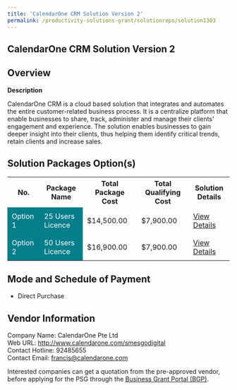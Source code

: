 ```yaml
---
title: 'CalendarOne CRM Solution Version 2'
permalink: /productivity-solutions-grant/solutionrepo/solution1303
---
```


## CalendarOne CRM Solution Version 2

## Overview

**Description**

CalendarOne CRM is a cloud based solution that integrates and automates the entire customer-related business process. It is a centralize platform that enable businesses to share, track, administer and manage their clients' engagement and experience. The solution enables businesses to gain deeper insight into their clients, thus helping them identify critical trends, retain clients and increase sales.

## Solution Packages Option(s)

<table>
<tr>
<th><b>No.</b></th>
<th><b>Package Name</b></th>
<th><b>Total Package Cost</b></th>
<th><b>Total Qualifying Cost</b></th>
<th><b>Solution Details</b></th>
</tr>
<tr>
<td style='padding: 10px; background-color: #037E8A; color: #FFFFFF;'>Option 1</td>
<td style='padding: 10px; background-color: #037E8A; color: #FFFFFF;'>25 Users Licence</td>
<td style='padding: 10px;'>$14,500.00</td>
<td style='padding: 10px;'>$7,900.00</td>
<td style='padding: 10px;'><a href='/images/psg/CalendarOne_CRM_01122023_Desensitised_Annex3_Part1.pdf' target='_blank'>View Details</a></td>
</tr>
<tr>
<td style='padding: 10px; background-color: #037E8A; color: #FFFFFF;'>Option 2</td>
<td style='padding: 10px; background-color: #037E8A; color: #FFFFFF;'>50 Users Licence</td>
<td style='padding: 10px;'>$16,900.00</td>
<td style='padding: 10px;'>$7,900.00</td>
<td style='padding: 10px;'><a href='/images/psg/CalendarOne_CRM_01122023_Desensitised_Annex3_Part2.pdf' target='_blank'>View Details</a></td>
</tr>
</table>

## Mode and Schedule of Payment

 - Direct Purchase

## Vendor Information

 Company Name: CalendarOne Pte Ltd<br>Web URL: http://www.calendarone.com/smesgodigital <br>Contact Hotline: 92485655 <br>Contact Email: francis@calendarone.com <br>

Interested companies can get a quotation from the pre-approved vendor, before applying for the PSG through the <a href='https://www.businessgrants.gov.sg/' target='_blank' rel='noopener'>Business Grant Portal (BGP)</a>.

<script src="/jquery/resize-tables.js"></script>

